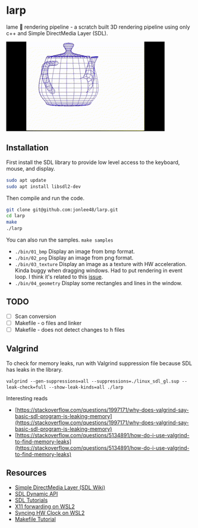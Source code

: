 # larp

lame :speak_no_evil: rendering pipeline - a scratch built 3D rendering pipeline using only c++ and Simple DirectMedia Layer (SDL).

![Animation](docs/PerspectiveVectorDisplay.gif)

## Installation

First install the SDL library to provide low level access to the keyboard, mouse, and display.

```bash
sudo apt update
sudo apt install libsdl2-dev
```

Then compile and run the code.

```bash
git clone git@github.com:jonlee48/larp.git
cd larp
make
./larp
```

You can also run the samples.
`make samples`
- `./bin/01_bmp` Display an image from bmp format.
- `./bin/02_png` Display an image from png format.
- `./bin/03_texture` Display an image as a texture with HW acceleration. Kinda buggy when dragging windows. Had to put rendering in event loop. I think it's related to this [issue](https://github.com/libsdl-org/SDL/issues/1059#issuecomment-793116234).
- `./bin/04_geometry` Display some rectangles and lines in the window.

## TODO
-[ ] Scan conversion
-[ ] Makefile - o files and linker
-[ ] Makefile - does not detect changes to h files

## Valgrind

To check for memory leaks, run with Valgrind suppression file because SDL has leaks in the library.

```
valgrind --gen-suppressions=all --suppressions=./linux_sdl_gl.sup --leak-check=full --show-leak-kinds=all ./larp
```

Interesting reads
- [https://stackoverflow.com/questions/1997171/why-does-valgrind-say-basic-sdl-program-is-leaking-memory](https://stackoverflow.com/questions/1997171/why-does-valgrind-say-basic-sdl-program-is-leaking-memory)
- [https://stackoverflow.com/questions/5134891/how-do-i-use-valgrind-to-find-memory-leaks](https://stackoverflow.com/questions/5134891/how-do-i-use-valgrind-to-find-memory-leaks)


## Resources

- [Simple DirectMedia Layer (SDL Wiki)](https://wiki.libsdl.org/SDL2/FrontPage)
- [SDL Dynamic API](https://github.com/libsdl-org/SDL/blob/main/docs/README-dynapi.md)
- [SDL Tutorials](http://lazyfoo.net/tutorials/SDL/index.php)
- [X11 forwarding on WSL2](https://stackoverflow.com/questions/61110603/how-to-set-up-working-x11-forwarding-on-wsl2)
- [Syncing HW Clock on WSL2](https://askubuntu.com/questions/1096930/sudo-apt-update-error-release-file-is-not-yet-valid)
- [Makefile Tutorial](https://makefiletutorial.com)
